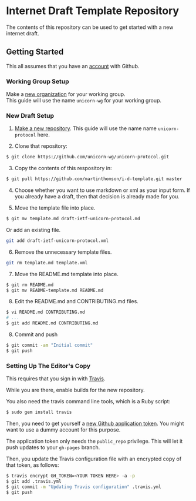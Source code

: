 # Internet Draft Template Repository

The contents of this repository can be used to get started with a new
internet draft.

## Getting Started

This all assumes that you have an [account](https://github.com/join) with Github.

### Working Group Setup

Make a [new organization](https://github.com/organizations/new) for your working group.  
This guide will use the name `unicorn-wg` for your working group.

### New Draft Setup

1. [Make a new repository](https://github.com/new).  This guide will use the name
   name `unicorn-protocol` here.

2. Clone that repository:

```sh
$ git clone https://github.com/unicorn-wg/unicorn-protocol.git
```

3. Copy the contents of this respository in:

```sh
$ git pull https://github.com/martinthomson/i-d-template.git master
```

4. Choose whether you want to use markdown or xml as your input form. 
   If you already have a draft, then that decision is already made for you.

5. Move the template file into place.

```sh
$ git mv template.md draft-ietf-unicorn-protocol.md
```

   Or add an existing file.

```sh
git add draft-ietf-unicorn-protocol.xml
````

6. Remove the unnecessary template files.

```sh
git rm template.md template.xml
```

7. Move the README.md template into place.

```sh
$ git rm README.md
$ git mv README-template.md README.md
```

8. Edit the README.md and CONTRIBUTING.md files.

```sh
$ vi README.md CONTRIBUTING.md
# ...
$ git add README.md CONTRIBUTING.md
```

8. Commit and push

```sh
$ git commit -am "Initial commit"
$ git push
```


### Setting Up The Editor's Copy

This requires that you sign in with [Travis](https://travis-ci.org/).

While you are there, enable builds for the new repository.

You also need the travis command line tools, which is a Ruby script:

```sh
$ sudo gem install travis
```

Then, you need to get yourself a [new Github application token](https://github.com/settings/tokens/new).
You might want to use a dummy account for this purpose.

The application token only needs the `public_repo` privilege.
This will let it push updates to your `gh-pages` branch.

Then, you update the Travis configuration file with an encrypted
copy of that token, as follows:

```sh
$ travis encrypt GH_TOKEN=<YOUR TOKEN HERE> -a -p
$ git add .travis.yml
$ git commit -m "Updating Travis configuration" .travis.yml
$ git push
```

